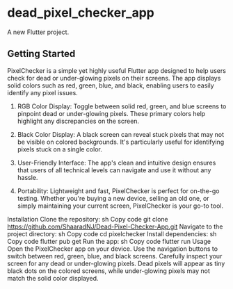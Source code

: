 # dead_pixel_checker_app

A new Flutter project.

## Getting Started

PixelChecker is a simple yet highly useful Flutter app designed to help users check for dead or under-glowing pixels on their screens. The app displays solid colors such as red, green, blue, and black, enabling users to easily identify any pixel issues.

1) RGB Color Display: Toggle between solid red, green, and blue screens to pinpoint dead or under-glowing pixels. These primary colors help highlight any discrepancies on the screen.

2) Black Color Display: A black screen can reveal stuck pixels that may not be visible on colored backgrounds. It's particularly useful for identifying pixels stuck on a single color.

3) User-Friendly Interface: The app's clean and intuitive design ensures that users of all technical levels can navigate and use it without any hassle.

4) Portability: Lightweight and fast, PixelChecker is perfect for on-the-go testing. Whether you're buying a new device, selling an old one, or simply maintaining your current screen, PixelChecker is your go-to tool.

Installation
Clone the repository:
sh
Copy code
git clone https://github.com/ShaaradNJ/Dead-Pixel-Checker-App.git
Navigate to the project directory:
sh
Copy code
cd pixelchecker
Install dependencies:
sh
Copy code
flutter pub get
Run the app:
sh
Copy code
flutter run
Usage
Open the PixelChecker app on your device.
Use the navigation buttons to switch between red, green, blue, and black screens.
Carefully inspect your screen for any dead or under-glowing pixels. Dead pixels will appear as tiny black dots on the colored screens, while under-glowing pixels may not match the solid color displayed.